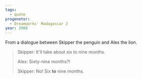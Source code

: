 ```yaml
---
tags:
  - quote
progenetor:
  - Dreamworks' Madagascar 2
year: 2008
---
```

From a dialogue between Skipper the penguin and Alex the lion.

> Skipper:	It'll take about six to nine months.
> 
> Alex:		Sixty-nine months?!
> 
> Skipper:	No! Six __to__ nine months.